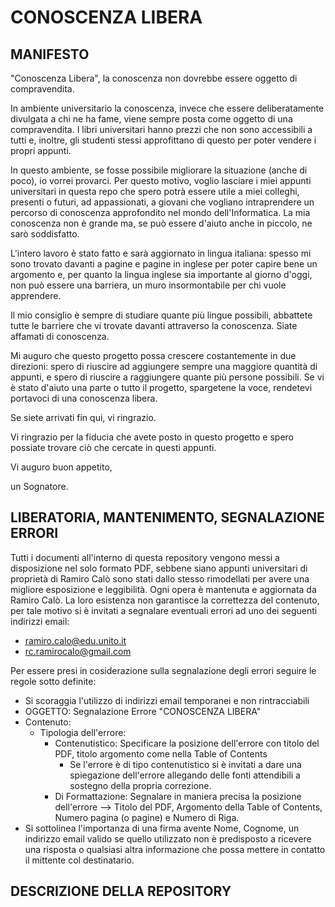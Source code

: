 # CONOSCENZA LIBERA

## MANIFESTO

"Conoscenza Libera", la conoscenza non dovrebbe essere oggetto di compravendita. 

In ambiente universitario la conoscenza, invece che essere deliberatamente divulgata a chi ne ha fame, viene sempre posta come oggetto di una compravendita. I libri universitari hanno prezzi che non sono accessibili a tutti e, inoltre, gli studenti stessi approfittano di questo per poter vendere i propri appunti. 

In questo ambiente, se fosse possibile migliorare la situazione (anche di poco), io vorrei provarci. Per questo motivo, voglio lasciare i miei appunti universitari in questa repo che spero potrà essere utile a miei colleghi, presenti o futuri, ad appassionati, a giovani che vogliano intraprendere un percorso di conoscenza approfondito nel mondo dell'Informatica. La mia conoscenza non è grande ma, se può essere d'aiuto anche in piccolo, ne sarò soddisfatto.

L'intero lavoro è stato fatto e sarà aggiornato in lingua italiana: spesso mi sono trovato davanti a pagine e pagine in inglese per poter capire bene un argomento e, per quanto la lingua inglese sia importante al giorno d'oggi, non può essere una barriera, un muro insormontabile per chi vuole apprendere. 

Il mio consiglio è sempre di studiare quante più lingue possibili, abbattete tutte le barriere che vi trovate davanti attraverso la conoscenza. Siate affamati di conoscenza. 

Mi auguro che questo progetto possa crescere costantemente in due direzioni: spero di riuscire ad aggiungere sempre una maggiore quantità di appunti, e spero di riuscire a raggiungere quante più persone possibili.
Se vi è stato d'aiuto una parte o tutto il progetto, spargetene la voce, rendetevi portavoci di una conoscenza libera.

Se siete arrivati fin qui, vi ringrazio.

Vi ringrazio per la fiducia che avete posto in questo progetto e spero possiate trovare ciò che cercate in questi appunti.

Vi auguro buon appetito,

un Sognatore.

## LIBERATORIA, MANTENIMENTO, SEGNALAZIONE ERRORI

Tutti i documenti all'interno di questa repository vengono messi a disposizione nel solo formato PDF, sebbene siano appunti universitari di proprietà di Ramiro Calò sono stati dallo stesso rimodellati per avere una migliore esposizione e leggibilità. Ogni opera è mantenuta e aggiornata da Ramiro Calò. La loro esistenza non garantisce la correttezza del contenuto, per tale motivo si è invitati a segnalare eventuali errori ad uno dei seguenti indirizzi email:

 + ramiro.calo@edu.unito.it
 + rc.ramirocalo@gmail.com

Per essere presi in cosiderazione sulla segnalazione degli errori seguire le regole sotto definite:
+ Si scoraggia l'utilizzo di indirizzi email temporanei e non rintracciabili
+ OGGETTO: Segnalazione Errore "CONOSCENZA LIBERA"
+ Contenuto:
	- Tipologia dell'errore: 
 		+ Contenutistico: Specificare la posizione dell'errore con titolo del PDF, titolo argomento come nella Table of Contents
 			- Se l'errore è di tipo contenutistico si è invitati a dare una spiegazione dell'errore allegando delle fonti attendibili a sostegno della propria correzione.
		+ Di Formattazione: Segnalare in maniera precisa la posizione dell'errore --> Titolo del PDF, Argomento della Table of Contents, Numero pagina (o pagine) e Numero di Riga.
+ Si sottolinea l'importanza di una firma avente Nome, Cognome, un indirizzo email valido se quello utilizzato non è predisposto a ricevere una risposta o qualsiasi altra informazione che possa mettere in contatto il mittente col destinatario.

## DESCRIZIONE DELLA REPOSITORY
